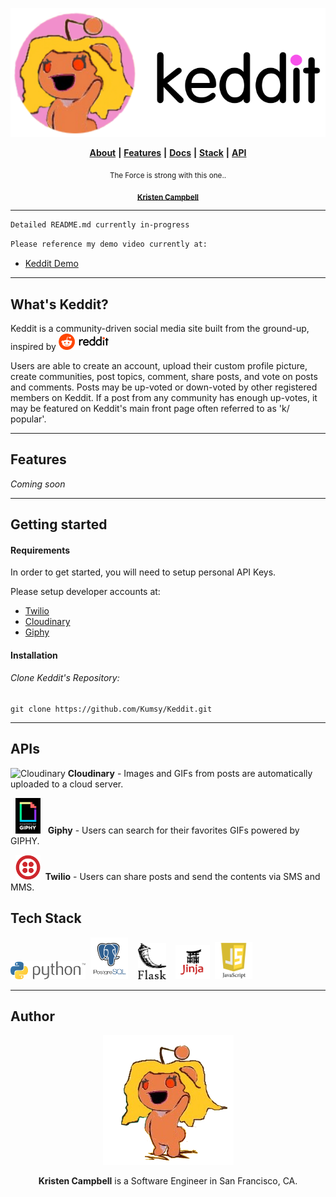 <p align="center">
  <img src="static/images/keddit_logo_image_dark.svg" width="550" title="Keddit">
</p>

<p align="center">
  <a href="#author"> <b>About</b></a> <b>|</b> 
  <a href="#features"> <b>Features</b></a> <b>|</b> 
  <a href="#getting-started"> <b>Docs</b></a> <b>|</b>
  <a href="#tech-stack"> <b>Stack</b></a> <b>|</b> 
  <a href="#apis"> <b>API</b></a> 
</p>


<p align="center">
  <sub>The Force is strong with this one..</sub>
</p>

<p align="center">
  <sub><a href="https://www.linkedin.com/in/kristencampbell"><b>Kristen Campbell</b></a></sub>
</p>

----

```html
Detailed README.md currently in-progress
```
```html
Please reference my demo video currently at: 
```

* <a href="https://drive.google.com/open?id=1aR5mOqMz8OF7ECEa648PfNAlZBOfBZjt">Keddit Demo</a>


___________________________________

## What's Keddit?

Keddit is a community-driven social media site built from the ground-up, inspired by <img src="static/images/reddit-logo.png" width="80" title="Reddit">

Users are able to create an account, upload their custom profile picture, create communities, post topics, comment, share posts, and vote on posts and comments. Posts may be up-voted or down-voted by other registered members on Keddit. If a post from any community has enough up-votes, it may be featured on Keddit's main front page often referred to as 'k/ popular'.



---

## Features

<i>Coming soon</i>

---

## Getting started

#### Requirements
In order to get started, you will need to setup personal API Keys. 

Please setup developer accounts at:
* [Twilio](https://www.twilio.com)
* [Cloudinary](https://cloudinary.com)
* [Giphy](https://developers.giphy.com/)

#### Installation

###### Clone Keddit's Repository:
```
git clone https://github.com/Kumsy/Keddit.git
```

---

## APIs

<p>
  <img src="https://res.cloudinary.com/cloudinary/image/upload/c_scale,w_200/v1/logo/for_white_bg/cloudinary_icon_for_white_bg.png"       width="60" title="Cloudinary">
  <b>Cloudinary</b> - Images and GIFs from posts are automatically uploaded to a cloud server.
</p>


<p>&nbsp;
  <img src="static/images/giphybadge.gif" width="40" title="GIPHY">&nbsp;&nbsp;
  <b>Giphy</b> - Users can search for their favorites GIFs powered by GIPHY.
</p>


<p>&nbsp;
  <img src="static/images/twilio-vector-logo.png" width="40" title="Twilio">&nbsp;
  <b>Twilio</b> - Users can share posts and send the contents via SMS and MMS.
</p>






## Tech Stack
<p>
  <img class="tech-stack-python" src="static/images/Python.png" width="120">&nbsp;
  <img class="tech-stack-psql" src="static/images/psql.png" width="60">&nbsp;&nbsp;&nbsp;
  <img class="tech-stack-flask" src="static/images/flask.png" width="45">&nbsp;&nbsp;&nbsp;
  <img class="tech-stack-jinja" src="static/images/jinja2.png" width="55">&nbsp;
  <img class="tech-stack-js" src="static/images/jslogo.png" width="60">&nbsp;
</p>
  
  ----
## Author

<p align="center">
  <img src="static/images/kristen_snoo.PNG">
</p>
<p align="center"><b>Kristen Campbell</b> is a Software Engineer in San Francisco, CA.</p>
